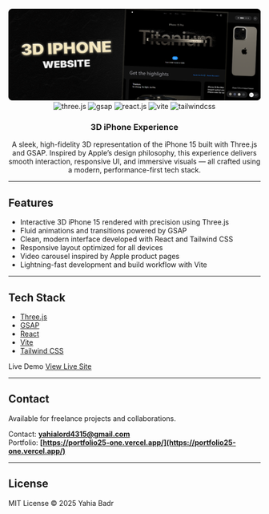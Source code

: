 <div align="center">
  <br />
  <a href="http://iphone3d-1.web.app" target="_blank">
    <img src="./public/assets/images/github_og.png" alt="3D iPhone Preview" />
  </a>
  <br />
  <div>
    <img src="https://img.shields.io/badge/Three.js-000000?style=for-the-badge&logo=three.js&logoColor=white" alt="three.js" />
    <img src="https://img.shields.io/badge/GSAP-88CE02?style=for-the-badge&logo=greensock&logoColor=white" alt="gsap" />
    <img src="https://img.shields.io/badge/React-20232A?style=for-the-badge&logo=react&logoColor=61DAFB" alt="react.js" />
    <img src="https://img.shields.io/badge/Vite-646CFF?style=for-the-badge&logo=vite&logoColor=white" alt="vite" />
    <img src="https://img.shields.io/badge/Tailwind_CSS-06B6D4?style=for-the-badge&logo=tailwindcss&logoColor=white" alt="tailwindcss" />
  </div>

  <h3 align="center">3D iPhone Experience</h3>

  <div align="center">
    A sleek, high-fidelity 3D representation of the iPhone 15 built with Three.js and GSAP.  
    Inspired by Apple’s design philosophy, this experience delivers smooth interaction, responsive UI, and immersive visuals — all crafted using a modern, performance-first tech stack.
  </div>
</div>

---

## Features

- Interactive 3D iPhone 15 rendered with precision using Three.js
- Fluid animations and transitions powered by GSAP
- Clean, modern interface developed with React and Tailwind CSS
- Responsive layout optimized for all devices
- Video carousel inspired by Apple product pages
- Lightning-fast development and build workflow with Vite

---

## Tech Stack

* [Three.js](https://threejs.org/)
* [GSAP](https://gsap.com/)
* [React](https://reactjs.org/)
* [Vite](https://vitejs.dev/)
* [Tailwind CSS](https://tailwindcss.com/)

Live Demo [View Live Site](http://iphone3d-1.web.app)

---

## Contact

Available for freelance projects and collaborations.

Contact: **[yahialord4315@gmail.com](mailto:yahialord4315@gmail.com)**  
Portfolio: **[https://portfolio25-one.vercel.app/](https://portfolio25-one.vercel.app/)**

---

## License

MIT License © 2025 Yahia Badr
